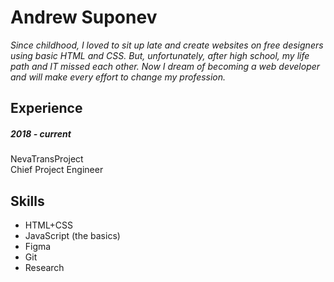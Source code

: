 # Andrew Suponev
*Since childhood, I loved to sit up late and create websites on free designers using basic HTML and CSS. But, unfortunately, after high school, my life path and IT missed each other. Now I dream of becoming a web developer and will make every effort to change my profession.*


## Experience
##### 2018 - current
NevaTransProject  
Chief Project Engineer


## Skills
* HTML+CSS
* JavaScript (the basics)
* Figma
* Git
* Research